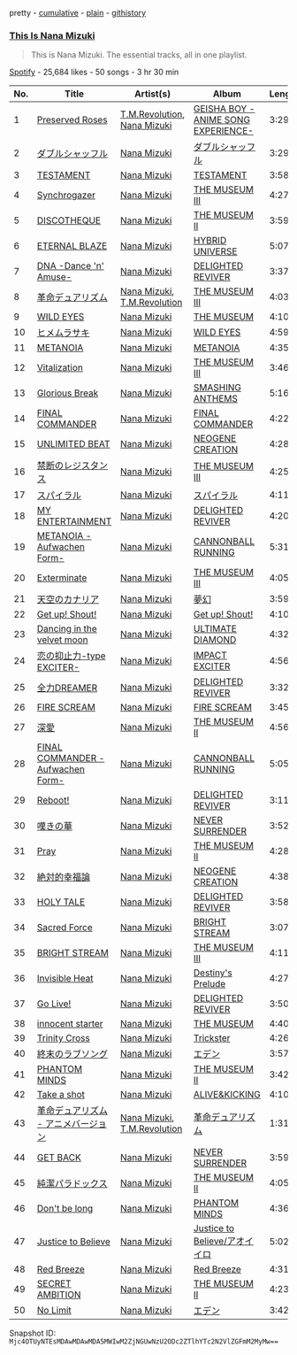 pretty - [cumulative](/playlists/cumulative/37i9dQZF1DZ06evO0urPQk.md) - [plain](/playlists/plain/37i9dQZF1DZ06evO0urPQk) - [githistory](https://github.githistory.xyz/mackorone/spotify-playlist-archive/blob/main/playlists/plain/37i9dQZF1DZ06evO0urPQk)

### [This Is Nana Mizuki](https://open.spotify.com/playlist/37i9dQZF1DZ06evO0urPQk)

> This is Nana Mizuki\. The essential tracks, all in one playlist.

[Spotify](https://open.spotify.com/user/spotify) - 25,684 likes - 50 songs - 3 hr 30 min

| No. | Title | Artist(s) | Album | Length |
|---|---|---|---|---|
| 1 | [Preserved Roses](https://open.spotify.com/track/6Vq4Z7jiKzCrmxYzCe7QOM) | [T.M.Revolution](https://open.spotify.com/artist/3jdzcmtw5XOmOkSb2mRDtr), [Nana Mizuki](https://open.spotify.com/artist/0W2x7650Lt2CEIIcLHXmsE) | [GEISHA BOY \-ANIME SONG EXPERIENCE\-](https://open.spotify.com/album/69ly56BCOHEVC3Q3UAlJzf) | 3:29 |
| 2 | [ダブルシャッフル](https://open.spotify.com/track/2fP2NoqPvzIVyAgSa1gIqJ) | [Nana Mizuki](https://open.spotify.com/artist/0W2x7650Lt2CEIIcLHXmsE) | [ダブルシャッフル](https://open.spotify.com/album/7gdHEhTNPcGxSHrFJXjt7v) | 3:29 |
| 3 | [TESTAMENT](https://open.spotify.com/track/2QSZ2xvqALjTBqZfKxsMeI) | [Nana Mizuki](https://open.spotify.com/artist/0W2x7650Lt2CEIIcLHXmsE) | [TESTAMENT](https://open.spotify.com/album/1eHKjExL0WvsYvrO9yHa4K) | 3:58 |
| 4 | [Synchrogazer](https://open.spotify.com/track/69QNXJNXFddfmzcz0mDB6m) | [Nana Mizuki](https://open.spotify.com/artist/0W2x7650Lt2CEIIcLHXmsE) | [THE MUSEUM Ⅲ](https://open.spotify.com/album/4h4j5FEupRxpbGss2AabF2) | 4:27 |
| 5 | [DISCOTHEQUE](https://open.spotify.com/track/4i9D1GN4xtGXiYRgx7mfl9) | [Nana Mizuki](https://open.spotify.com/artist/0W2x7650Lt2CEIIcLHXmsE) | [THE MUSEUM II](https://open.spotify.com/album/5fgkBCPsotW9RSTYSKnaUN) | 3:59 |
| 6 | [ETERNAL BLAZE](https://open.spotify.com/track/6FghEVkOL58IWEkRFqfKks) | [Nana Mizuki](https://open.spotify.com/artist/0W2x7650Lt2CEIIcLHXmsE) | [HYBRID UNIVERSE](https://open.spotify.com/album/7kG9Xw25lb8zAgCOOqdHsk) | 5:07 |
| 7 | [DNA \-Dance 'n' Amuse\-](https://open.spotify.com/track/5N63S5oVtO9yECKuekiTGr) | [Nana Mizuki](https://open.spotify.com/artist/0W2x7650Lt2CEIIcLHXmsE) | [DELIGHTED REVIVER](https://open.spotify.com/album/3lRVQZ0Gbzk6OqXFIhOkNO) | 3:37 |
| 8 | [革命デュアリズム](https://open.spotify.com/track/4DLJ9irMfkzSdr7EfjhxHx) | [Nana Mizuki](https://open.spotify.com/artist/0W2x7650Lt2CEIIcLHXmsE), [T.M.Revolution](https://open.spotify.com/artist/3jdzcmtw5XOmOkSb2mRDtr) | [THE MUSEUM Ⅲ](https://open.spotify.com/album/4h4j5FEupRxpbGss2AabF2) | 4:03 |
| 9 | [WILD EYES](https://open.spotify.com/track/0LD8q25QxAjLGL0xqie6XH) | [Nana Mizuki](https://open.spotify.com/artist/0W2x7650Lt2CEIIcLHXmsE) | [THE MUSEUM](https://open.spotify.com/album/0JOdN0FpOm7Z224Svf5OaT) | 4:10 |
| 10 | [ヒメムラサキ](https://open.spotify.com/track/5vWrf8YWJ0lsRqr6hH67yV) | [Nana Mizuki](https://open.spotify.com/artist/0W2x7650Lt2CEIIcLHXmsE) | [WILD EYES](https://open.spotify.com/album/7G8FGpeEVgitvFOuSD9Gkv) | 4:59 |
| 11 | [METANOIA](https://open.spotify.com/track/1pu0l2CLyOBzI9SRdqOqTV) | [Nana Mizuki](https://open.spotify.com/artist/0W2x7650Lt2CEIIcLHXmsE) | [METANOIA](https://open.spotify.com/album/2dTATpcLTVwwestFBVO8v7) | 4:35 |
| 12 | [Vitalization](https://open.spotify.com/track/44HokGU8V1GTc0vdOIXrmL) | [Nana Mizuki](https://open.spotify.com/artist/0W2x7650Lt2CEIIcLHXmsE) | [THE MUSEUM Ⅲ](https://open.spotify.com/album/4h4j5FEupRxpbGss2AabF2) | 3:46 |
| 13 | [Glorious Break](https://open.spotify.com/track/5xlXHQM8bPlQU9LCnYiPOY) | [Nana Mizuki](https://open.spotify.com/artist/0W2x7650Lt2CEIIcLHXmsE) | [SMASHING ANTHEMS](https://open.spotify.com/album/0ebMgBTomQnd3WNUpjnLlK) | 5:16 |
| 14 | [FINAL COMMANDER](https://open.spotify.com/track/4BmDMzDL8rpgMcCTHQCJEr) | [Nana Mizuki](https://open.spotify.com/artist/0W2x7650Lt2CEIIcLHXmsE) | [FINAL COMMANDER](https://open.spotify.com/album/79ZMg93RW0DUIG6flJDOJ1) | 4:22 |
| 15 | [UNLIMITED BEAT](https://open.spotify.com/track/4QxfaPNmAjZxY2yP6rKyvF) | [Nana Mizuki](https://open.spotify.com/artist/0W2x7650Lt2CEIIcLHXmsE) | [NEOGENE CREATION](https://open.spotify.com/album/4YcSRnOhzrtrX5LDNIK8jR) | 4:28 |
| 16 | [禁断のレジスタンス](https://open.spotify.com/track/1Ri399EucsujfZgNZ6jyfe) | [Nana Mizuki](https://open.spotify.com/artist/0W2x7650Lt2CEIIcLHXmsE) | [THE MUSEUM Ⅲ](https://open.spotify.com/album/4h4j5FEupRxpbGss2AabF2) | 4:25 |
| 17 | [スパイラル](https://open.spotify.com/track/2inMCpVHIQMTVwYLHz15A0) | [Nana Mizuki](https://open.spotify.com/artist/0W2x7650Lt2CEIIcLHXmsE) | [スパイラル](https://open.spotify.com/album/43OuIdE4NxDhbo7mDTesEY) | 4:11 |
| 18 | [MY ENTERTAINMENT](https://open.spotify.com/track/4McoK7F5MGfam7ENQVaJle) | [Nana Mizuki](https://open.spotify.com/artist/0W2x7650Lt2CEIIcLHXmsE) | [DELIGHTED REVIVER](https://open.spotify.com/album/3lRVQZ0Gbzk6OqXFIhOkNO) | 4:20 |
| 19 | [METANOIA \-Aufwachen Form\-](https://open.spotify.com/track/6mgJiB30wD66AGCWoAZU7Q) | [Nana Mizuki](https://open.spotify.com/artist/0W2x7650Lt2CEIIcLHXmsE) | [CANNONBALL RUNNING](https://open.spotify.com/album/02moJLic5EMfR2on6CHuJ8) | 5:31 |
| 20 | [Exterminate](https://open.spotify.com/track/22b3p38QWCoHEZI3PQ5RnK) | [Nana Mizuki](https://open.spotify.com/artist/0W2x7650Lt2CEIIcLHXmsE) | [THE MUSEUM Ⅲ](https://open.spotify.com/album/4h4j5FEupRxpbGss2AabF2) | 4:05 |
| 21 | [天空のカナリア](https://open.spotify.com/track/5NDMUVjHWNo6hjNXLUB7UF) | [Nana Mizuki](https://open.spotify.com/artist/0W2x7650Lt2CEIIcLHXmsE) | [夢幻](https://open.spotify.com/album/1tWqgL6k6A06lcZSc7QoAF) | 3:59 |
| 22 | [Get up! Shout!](https://open.spotify.com/track/2FTt8Qkc04fcRZzwDEsNrh) | [Nana Mizuki](https://open.spotify.com/artist/0W2x7650Lt2CEIIcLHXmsE) | [Get up! Shout!](https://open.spotify.com/album/0iVDWHViURVVmw3cw5gVMF) | 4:10 |
| 23 | [Dancing in the velvet moon](https://open.spotify.com/track/28dDBhBG9O6MheKdPvbFp8) | [Nana Mizuki](https://open.spotify.com/artist/0W2x7650Lt2CEIIcLHXmsE) | [ULTIMATE DIAMOND](https://open.spotify.com/album/6YjWSq0UNQ7oqLAL7Af6dL) | 4:32 |
| 24 | [恋の抑止力\-type EXCITER\-](https://open.spotify.com/track/4THfcBq4kEdHsTOEqcbrmW) | [Nana Mizuki](https://open.spotify.com/artist/0W2x7650Lt2CEIIcLHXmsE) | [IMPACT EXCITER](https://open.spotify.com/album/7eRju7cXN0JfW34mqwVeUA) | 4:56 |
| 25 | [全力DREAMER](https://open.spotify.com/track/1aIdOv8ouABjERE1nIrjKB) | [Nana Mizuki](https://open.spotify.com/artist/0W2x7650Lt2CEIIcLHXmsE) | [DELIGHTED REVIVER](https://open.spotify.com/album/3lRVQZ0Gbzk6OqXFIhOkNO) | 3:32 |
| 26 | [FIRE SCREAM](https://open.spotify.com/track/1q4RbhcSDoeyrR2uly6yQt) | [Nana Mizuki](https://open.spotify.com/artist/0W2x7650Lt2CEIIcLHXmsE) | [FIRE SCREAM](https://open.spotify.com/album/7t9tYlGR5fuMfUZPMvesRH) | 3:45 |
| 27 | [深愛](https://open.spotify.com/track/0gsI8ofrtQ7EWU2LTHlhmd) | [Nana Mizuki](https://open.spotify.com/artist/0W2x7650Lt2CEIIcLHXmsE) | [THE MUSEUM II](https://open.spotify.com/album/5fgkBCPsotW9RSTYSKnaUN) | 4:56 |
| 28 | [FINAL COMMANDER \-Aufwachen Form\-](https://open.spotify.com/track/2eWyeChIRLpqtVTxsCQtnJ) | [Nana Mizuki](https://open.spotify.com/artist/0W2x7650Lt2CEIIcLHXmsE) | [CANNONBALL RUNNING](https://open.spotify.com/album/02moJLic5EMfR2on6CHuJ8) | 5:05 |
| 29 | [Reboot!](https://open.spotify.com/track/3RpRwAz6fZV5f9m6TMFulk) | [Nana Mizuki](https://open.spotify.com/artist/0W2x7650Lt2CEIIcLHXmsE) | [DELIGHTED REVIVER](https://open.spotify.com/album/3lRVQZ0Gbzk6OqXFIhOkNO) | 3:11 |
| 30 | [嘆きの華](https://open.spotify.com/track/0sykGYWNmdFkBXJurdnWKo) | [Nana Mizuki](https://open.spotify.com/artist/0W2x7650Lt2CEIIcLHXmsE) | [NEVER SURRENDER](https://open.spotify.com/album/211qg1BzWTHv6E211iWdzj) | 3:52 |
| 31 | [Pray](https://open.spotify.com/track/41ZrtLrBLLlwpucuNJ9WuF) | [Nana Mizuki](https://open.spotify.com/artist/0W2x7650Lt2CEIIcLHXmsE) | [THE MUSEUM II](https://open.spotify.com/album/5fgkBCPsotW9RSTYSKnaUN) | 4:28 |
| 32 | [絶対的幸福論](https://open.spotify.com/track/7xUn19Rgau7DnWwi1fSrie) | [Nana Mizuki](https://open.spotify.com/artist/0W2x7650Lt2CEIIcLHXmsE) | [NEOGENE CREATION](https://open.spotify.com/album/4YcSRnOhzrtrX5LDNIK8jR) | 4:38 |
| 33 | [HOLY TALE](https://open.spotify.com/track/2mM3EpaWr850L0hsZ5enND) | [Nana Mizuki](https://open.spotify.com/artist/0W2x7650Lt2CEIIcLHXmsE) | [DELIGHTED REVIVER](https://open.spotify.com/album/3lRVQZ0Gbzk6OqXFIhOkNO) | 3:58 |
| 34 | [Sacred Force](https://open.spotify.com/track/2PoIB3gqN5EREhzyp2AYQm) | [Nana Mizuki](https://open.spotify.com/artist/0W2x7650Lt2CEIIcLHXmsE) | [BRIGHT STREAM](https://open.spotify.com/album/0XDdDSPWk1o4qcUDkAETMb) | 3:07 |
| 35 | [BRIGHT STREAM](https://open.spotify.com/track/5QfnHouzl7E6UaUhtDf99T) | [Nana Mizuki](https://open.spotify.com/artist/0W2x7650Lt2CEIIcLHXmsE) | [THE MUSEUM Ⅲ](https://open.spotify.com/album/4h4j5FEupRxpbGss2AabF2) | 4:11 |
| 36 | [Invisible Heat](https://open.spotify.com/track/6Q85RKm3uVg8pvwbxFTZzv) | [Nana Mizuki](https://open.spotify.com/artist/0W2x7650Lt2CEIIcLHXmsE) | [Destiny's Prelude](https://open.spotify.com/album/4On0OykKYCMhJK4fGOySNs) | 4:27 |
| 37 | [Go Live!](https://open.spotify.com/track/6fPmnIyjD5Gq9G4IVJ8ThE) | [Nana Mizuki](https://open.spotify.com/artist/0W2x7650Lt2CEIIcLHXmsE) | [DELIGHTED REVIVER](https://open.spotify.com/album/3lRVQZ0Gbzk6OqXFIhOkNO) | 3:50 |
| 38 | [innocent starter](https://open.spotify.com/track/1HQC4xCEMH0VZUnj4xkVFu) | [Nana Mizuki](https://open.spotify.com/artist/0W2x7650Lt2CEIIcLHXmsE) | [THE MUSEUM](https://open.spotify.com/album/0JOdN0FpOm7Z224Svf5OaT) | 4:40 |
| 39 | [Trinity Cross](https://open.spotify.com/track/1fDNrXuIKfZ2PhIKcbbwa3) | [Nana Mizuki](https://open.spotify.com/artist/0W2x7650Lt2CEIIcLHXmsE) | [Trickster](https://open.spotify.com/album/7euTCgG5nFnrb0JKsNnvvq) | 4:26 |
| 40 | [終末のラブソング](https://open.spotify.com/track/6qFbz5JKXWvf48QuyfXRPt) | [Nana Mizuki](https://open.spotify.com/artist/0W2x7650Lt2CEIIcLHXmsE) | [エデン](https://open.spotify.com/album/6wJxfvqu3PHr5bAYKpSvoI) | 3:57 |
| 41 | [PHANTOM MINDS](https://open.spotify.com/track/79gsfSEJXThxkYEKkEzfMS) | [Nana Mizuki](https://open.spotify.com/artist/0W2x7650Lt2CEIIcLHXmsE) | [THE MUSEUM II](https://open.spotify.com/album/5fgkBCPsotW9RSTYSKnaUN) | 3:42 |
| 42 | [Take a shot](https://open.spotify.com/track/79wJSBmb8e3wRR8j9znvk0) | [Nana Mizuki](https://open.spotify.com/artist/0W2x7650Lt2CEIIcLHXmsE) | [ALIVE&KICKING](https://open.spotify.com/album/1huJVCFa253gaYPx6P2f3i) | 4:10 |
| 43 | [革命デュアリズム \- アニメバージョン](https://open.spotify.com/track/2ViUOdaqvpNEKFiXiYj6Qg) | [Nana Mizuki](https://open.spotify.com/artist/0W2x7650Lt2CEIIcLHXmsE), [T.M.Revolution](https://open.spotify.com/artist/3jdzcmtw5XOmOkSb2mRDtr) | [革命デュアリズム](https://open.spotify.com/album/2PC0pafvHcNe9j66iGfwQv) | 1:31 |
| 44 | [GET BACK](https://open.spotify.com/track/5g7FmSxZZX7psWFi1HtgB4) | [Nana Mizuki](https://open.spotify.com/artist/0W2x7650Lt2CEIIcLHXmsE) | [NEVER SURRENDER](https://open.spotify.com/album/211qg1BzWTHv6E211iWdzj) | 3:59 |
| 45 | [純潔パラドックス](https://open.spotify.com/track/5p3ZTYHlKPHD265ZUnks8S) | [Nana Mizuki](https://open.spotify.com/artist/0W2x7650Lt2CEIIcLHXmsE) | [THE MUSEUM II](https://open.spotify.com/album/5fgkBCPsotW9RSTYSKnaUN) | 4:05 |
| 46 | [Don't be long](https://open.spotify.com/track/3uQ060lAf4KKnf0F2yp7OE) | [Nana Mizuki](https://open.spotify.com/artist/0W2x7650Lt2CEIIcLHXmsE) | [PHANTOM MINDS](https://open.spotify.com/album/0notlbwCGBJGTAW7jxdv4d) | 4:36 |
| 47 | [Justice to Believe](https://open.spotify.com/track/2VXquJgTo2SfzCYLgz5cOj) | [Nana Mizuki](https://open.spotify.com/artist/0W2x7650Lt2CEIIcLHXmsE) | [Justice to Believe/アオイイロ](https://open.spotify.com/album/2gA0xxFZ1zlfcIS60xP5Av) | 5:02 |
| 48 | [Red Breeze](https://open.spotify.com/track/45x5FCsI4VvKoGyQXDnhPk) | [Nana Mizuki](https://open.spotify.com/artist/0W2x7650Lt2CEIIcLHXmsE) | [Red Breeze](https://open.spotify.com/album/3aWStzvTschv3HBBPdMzv4) | 4:31 |
| 49 | [SECRET AMBITION](https://open.spotify.com/track/5AB3codJ16dli3H2HmJyki) | [Nana Mizuki](https://open.spotify.com/artist/0W2x7650Lt2CEIIcLHXmsE) | [THE MUSEUM II](https://open.spotify.com/album/5fgkBCPsotW9RSTYSKnaUN) | 4:23 |
| 50 | [No Limit](https://open.spotify.com/track/7scWTACvzsB1Q92nERgey4) | [Nana Mizuki](https://open.spotify.com/artist/0W2x7650Lt2CEIIcLHXmsE) | [エデン](https://open.spotify.com/album/6wJxfvqu3PHr5bAYKpSvoI) | 3:42 |

Snapshot ID: `Mjc4OTUyNTEsMDAwMDAwMDA5MWIwM2ZjNGUwNzU2ODc2ZTlhYTc2N2VlZGFmM2MyMw==`
